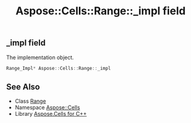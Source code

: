 ﻿---
title: Aspose::Cells::Range::_impl field
linktitle: _impl
second_title: Aspose.Cells for C++ API Reference
description: 'Aspose::Cells::Range::_impl field. The implementation object in C++.'
type: docs
weight: 5100
url: /cpp/aspose.cells/range/_impl/
---
## _impl field


The implementation object.

```cpp
Range_Impl* Aspose::Cells::Range::_impl
```

## See Also

* Class [Range](../)
* Namespace [Aspose::Cells](../../)
* Library [Aspose.Cells for C++](../../../)
